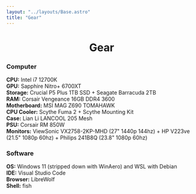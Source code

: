 ```yaml
---
layout: "../layouts/Base.astro"
title: "Gear"
---
```

<h1 style="text-align: center">Gear</h1>

### Computer
**CPU:** Intel i7 12700K  
**GPU:** Sapphire Nitro+ 6700XT  
**Storage:** Crucial P5 Plus 1TB SSD + Seagate Barracuda 2TB  
**RAM:** Corsair Vengeance 16GB DDR4 3600  
**Motherboard:** MSI MAG Z690 TOMAHAWK  
**CPU Cooler:** Scythe Fuma 2 + Scythe Mounting Kit  
**Case:** Lian Li LANCOOL 205 Mesh  
**PSU:** Corsair RM 850W  
**Monitors:** ViewSonic VX2758-2KP-MHD (27" 1440p 144hz) + HP V223ve (21.5" 1080p 60hz) + Philips 241B8Q (23.8" 1080p 60hz)

### Software
**OS:** Windows 11 (stripped down with WinAero) and WSL with Debian  
**IDE:** Visual Studio Code  
**Browser:** LibreWolf  
**Shell:** fish